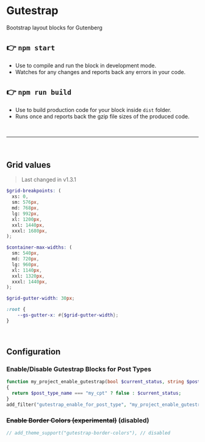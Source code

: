 # Gutestrap

Bootstrap layout blocks for Gutenberg

## 👉  `npm start`
- Use to compile and run the block in development mode.
- Watches for any changes and reports back any errors in your code.

## 👉  `npm run build`
- Use to build production code for your block inside `dist` folder.
- Runs once and reports back the gzip file sizes of the produced code.

<br>

---

<br>

## Grid values

> Last changed in v1.3.1

```scss
$grid-breakpoints: (
  xs: 0,
  sm: 576px,
  md: 768px,
  lg: 992px,
  xl: 1200px,
  xxl: 1440px,
  xxxl: 1680px,
);

$container-max-widths: (
  sm: 540px,
  md: 720px,
  lg: 960px,
  xl: 1140px,
  xxl: 1320px,
  xxxl: 1440px,
);

$grid-gutter-width: 30px;

:root {
	--gs-gutter-x: #{$grid-gutter-width};
}
```

<br>

## Configuration

### Enable/Disable Gutestrap Blocks for Post Types

```php
function my_project_enable_gutestrap(bool $current_status, string $post_type_name): bool 
{
  return $post_type_name === "my_cpt" ? false : $current_status;
}
add_filter("gutestrap_enable_for_post_type", "my_project_enable_gutestrap", 10, 2);
```

### ~~Enable Border Colors (experimental)~~ (disabled)

```php
// add_theme_support("gutestrap-border-colors"), // disabled
```

